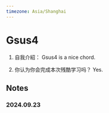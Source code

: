 ```yaml
---
timezone: Asia/Shanghai
---
```



# Gsus4

1. 自我介紹： Gsus4 is a nice chord.

2. 你认为你会完成本次残酷学习吗？ Yes.
   
## Notes

<!-- Content_START -->

### 2024.09.23

### 

<!-- Content_END -->
